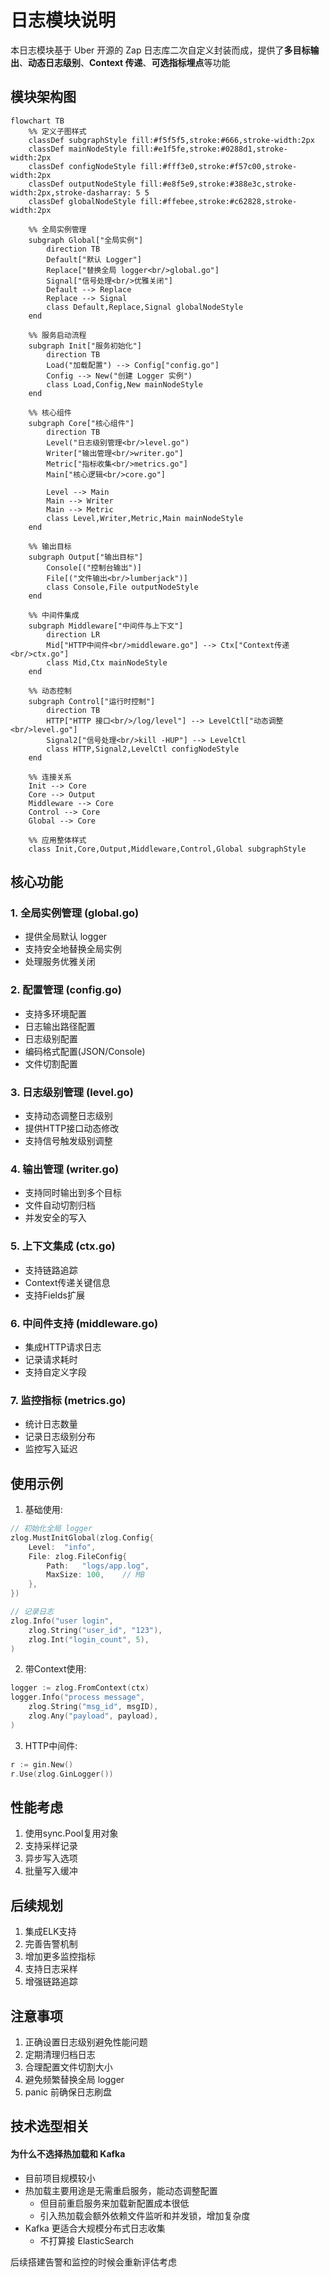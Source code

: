 # 日志模块说明

本日志模块基于 Uber 开源的 Zap 日志库二次自定义封装而成，提供了**多目标输出**、**动态日志级别**、**Context 传递**、**可选指标埋点**等功能

## 模块架构图

```mermaid
flowchart TB
    %% 定义子图样式
    classDef subgraphStyle fill:#f5f5f5,stroke:#666,stroke-width:2px
    classDef mainNodeStyle fill:#e1f5fe,stroke:#0288d1,stroke-width:2px 
    classDef configNodeStyle fill:#fff3e0,stroke:#f57c00,stroke-width:2px
    classDef outputNodeStyle fill:#e8f5e9,stroke:#388e3c,stroke-width:2px,stroke-dasharray: 5 5
    classDef globalNodeStyle fill:#ffebee,stroke:#c62828,stroke-width:2px

    %% 全局实例管理
    subgraph Global["全局实例"]
        direction TB
        Default["默认 Logger"] 
        Replace["替换全局 logger<br/>global.go"]
        Signal["信号处理<br/>优雅关闭"]
        Default --> Replace
        Replace --> Signal
        class Default,Replace,Signal globalNodeStyle
    end

    %% 服务启动流程
    subgraph Init["服务初始化"]
        direction TB
        Load("加载配置") --> Config["config.go"] 
        Config --> New("创建 Logger 实例")
        class Load,Config,New mainNodeStyle
    end

    %% 核心组件
    subgraph Core["核心组件"]
        direction TB
        Level("日志级别管理<br/>level.go") 
        Writer["输出管理<br/>writer.go"]
        Metric["指标收集<br/>metrics.go"]
        Main["核心逻辑<br/>core.go"]
        
        Level --> Main
        Main --> Writer
        Main --> Metric
        class Level,Writer,Metric,Main mainNodeStyle
    end

    %% 输出目标
    subgraph Output["输出目标"]
        Console[("控制台输出")]
        File[("文件输出<br/>lumberjack")]
        class Console,File outputNodeStyle
    end

    %% 中间件集成
    subgraph Middleware["中间件与上下文"]
        direction LR
        Mid["HTTP中间件<br/>middleware.go"] --> Ctx["Context传递<br/>ctx.go"]
        class Mid,Ctx mainNodeStyle
    end

    %% 动态控制
    subgraph Control["运行时控制"]
        direction TB
        HTTP["HTTP 接口<br/>/log/level"] --> LevelCtl["动态调整<br/>level.go"]
        Signal2["信号处理<br/>kill -HUP"] --> LevelCtl
        class HTTP,Signal2,LevelCtl configNodeStyle
    end

    %% 连接关系
    Init --> Core
    Core --> Output
    Middleware --> Core
    Control --> Core
    Global --> Core

    %% 应用整体样式
    class Init,Core,Output,Middleware,Control,Global subgraphStyle
```

## 核心功能
### 1. 全局实例管理 (global.go)
- 提供全局默认 logger
- 支持安全地替换全局实例
- 处理服务优雅关闭

### 2. 配置管理 (config.go) 
- 支持多环境配置
- 日志输出路径配置
- 日志级别配置
- 编码格式配置(JSON/Console)
- 文件切割配置

### 3. 日志级别管理 (level.go)
- 支持动态调整日志级别
- 提供HTTP接口动态修改
- 支持信号触发级别调整

### 4. 输出管理 (writer.go)
- 支持同时输出到多个目标
- 文件自动切割归档
- 并发安全的写入

### 5. 上下文集成 (ctx.go)
- 支持链路追踪
- Context传递关键信息
- 支持Fields扩展

### 6. 中间件支持 (middleware.go)
- 集成HTTP请求日志
- 记录请求耗时
- 支持自定义字段

### 7. 监控指标 (metrics.go)
- 统计日志数量
- 记录日志级别分布
- 监控写入延迟

## 使用示例

1. 基础使用:
```go
// 初始化全局 logger
zlog.MustInitGlobal(zlog.Config{
    Level:  "info",
    File: zlog.FileConfig{
        Path:   "logs/app.log",
        MaxSize: 100,    // MB
    },
})

// 记录日志
zlog.Info("user login", 
    zlog.String("user_id", "123"),
    zlog.Int("login_count", 5),
)
```

2. 带Context使用:
```go
logger := zlog.FromContext(ctx)
logger.Info("process message",
    zlog.String("msg_id", msgID),
    zlog.Any("payload", payload),
)
```

3. HTTP中间件:
```go
r := gin.New()
r.Use(zlog.GinLogger()) 
```

## 性能考虑
1. 使用sync.Pool复用对象
2. 支持采样记录
3. 异步写入选项
4. 批量写入缓冲

## 后续规划
1. 集成ELK支持
2. 完善告警机制
3. 增加更多监控指标
4. 支持日志采样
5. 增强链路追踪

## 注意事项
1. 正确设置日志级别避免性能问题
2. 定期清理归档日志
3. 合理配置文件切割大小
4. 避免频繁替换全局 logger
5. panic 前确保日志刷盘

## 技术选型相关

#### 为什么不选择热加载和 Kafka

* 目前项目规模较小
* 热加载主要用途是无需重启服务，能动态调整配置
    * 但目前重启服务来加载新配置成本很低
    * 引入热加载会额外依赖文件监听和并发锁，增加复杂度
* Kafka 更适合大规模分布式日志收集
    * 不打算接 ElasticSearch

后续搭建告警和监控的时候会重新评估考虑